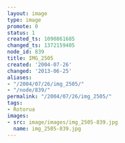 ```yaml
---
layout: image
type: image
promote: 0
status: 1
created_ts: 1090861685
changed_ts: 1372159405
node_id: 839
title: IMG_2505
created: '2004-07-26'
changed: '2013-06-25'
aliases:
- "/2004/07/26/img_2505/"
- "/node/839/"
permalink: "/2004/07/26/img_2505/"
tags:
- Rotorua
images:
- src: image/images/img_2505-839.jpg
  name: img_2505-839.jpg
---
```


